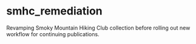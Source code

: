 # smhc_remediation
Revamping Smoky Mountain Hiking Club collection before rolling out new workflow for continuing publications.
